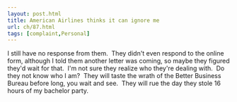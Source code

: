 ```yaml
---
layout: post.html
title: American Airlines thinks it can ignore me
url: ch/87.html
tags: [complaint,Personal]
---
```

I still have no response from them.  They didn't even respond to the online form, although I told them another letter was coming, so maybe they figured they'd wait for that.  I'm not sure they realize who they're dealing with.  Do they not know who I am?  They will taste the wrath of the Better Business Bureau before long, you wait and see.  They will rue the day they stole 16 hours of my bachelor party.
